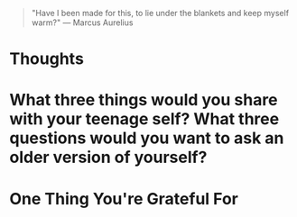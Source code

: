 
> \"Have I been made for this, to lie under the blankets and keep myself warm?\" — Marcus Aurelius

# Thoughts

# What three things would you share with your teenage self? What three questions would you want to ask an older version of yourself?

# One Thing You're Grateful For

